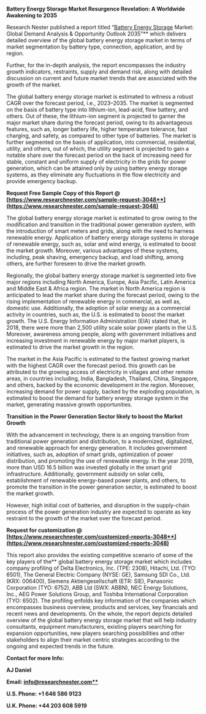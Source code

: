 ﻿**Battery Energy Storage Market Resurgence Revelation: A Worldwide Awakening to 2035**

<a name="_hlk69903280"></a>Research Nester published a report titled “[Battery Energy Storage](https://www.researchnester.com/reports/battery-energy-storage-market/3048) Market: Global Demand Analysis & Opportunity Outlook 2035”** which delivers detailed overview of the global battery energy storage market in terms of market segmentation by battery type, connection, application, and by region.

Further, for the in-depth analysis, the report encompasses the industry growth indicators, restraints, supply and demand risk, along with detailed discussion on current and future market trends that are associated with the growth of the market.

The global battery energy storage market is estimated to witness a robust CAGR over the forecast period, i.e., 2023–2035. The market is segmented on the basis of battery type into lithium-ion, lead-acid, flow battery, and others. Out of these, the lithium-ion segment is projected to garner the major market share during the forecast period, owing to its advantageous features, such as, longer battery life, higher temperature tolerance, fast charging, and safety, as compared to other type of batteries. The market is further segmented on the basis of application, into commercial, residential, utility, and others, out of which, the utility segment is projected to gain a notable share over the forecast period on the back of increasing need for stable, constant and uniform supply of electricity in the grids for power generation, which can be attained only by using battery energy storage systems, as they eliminate any fluctuations in the flow electricity and provide emergency backup.

**Request Free Sample Copy of this Report @ [https://www.researchnester.com/sample-request-3048**](https://www.researchnester.com/sample-request-3048)**

The global battery energy storage market is estimated to grow owing to the modification and transition in the traditional power generation system, with the introduction of smart meters and grids, along with the need to harness renewable energy. Application of battery energy storage systems in storage of renewable energy, such as, solar and wind energy, is estimated to boost the market growth. Moreover, various advantages of these systems, including, peak shaving, emergency backup, and load shifting, among others, are further foreseen to drive the market growth.

Regionally, the global battery energy storage market is segmented into five major regions including North America, Europe, Asia Pacific, Latin America and Middle East & Africa region. The market in North America region is anticipated to lead the market share during the forecast period, owing to the rising implementation of renewable energy in commercial, as well as, domestic use. Additionally, the adoption of solar energy as a commercial activity in countries, such as, the U.S. is estimated to boost the market growth. The <a name="_hlk69994136"></a>U.S. Energy Information Administration (EIA) stated that, in 2018, there were more than 2,500 utility scale solar power plants in the U.S. Moreover, awareness among people, along with government initiatives and increasing investment in renewable energy by major market players, is estimated to drive the market growth in the region. 

The market in the Asia Pacific is estimated to the fastest growing market with the highest CAGR over the forecast period. this growth can be attributed to the growing access of electricity in villages and other remote areas, in countries including, India, Bangladesh, Thailand, China, Singapore, and others, backed by the economic development in the region. Moreover, increasing demand for power supply, backed by the exploding population, is estimated to boost the demand for battery energy storage system in the market, generating massive growth opportunities. 

**Transition in the Power Generation Sector likely to boost the Market Growth**

With the advancement in technology, there is an ongoing transition from traditional power generation and distribution, to a modernized, digitalized, and renewable approach for energy generation. It includes government initiatives, such as, adoption of smart grids, optimization of power distribution, and promoting the use of renewable energy. In the year 2019, more than USD 16.5 billion was invested globally in the smart grid infrastructure. Additionally, government subsidy on solar cells, establishment of renewable energy-based power plants, and others, to promote the transition in the power generation sector, is estimated to boost the market growth.  

However, high initial cost of batteries, and disruption in the supply-chain process of the power generation industry are expected to operate as key restraint to the growth of the market over the forecast period.

**Request for customization @ [https://www.researchnester.com/customized-reports-3048**](https://www.researchnester.com/customized-reports-3048)**

This report also provides the existing competitive scenario of some of the key players of the** global battery energy storage market which includes company profiling of Delta Electronics, Inc. (TPE: 2308), Hitachi, Ltd. (TYO: 6501), The General Electric Company (NYSE: GE), Samsung SDI Co., Ltd. (KRX: 006400), Siemens Aktiengesellschaft (ETR: SIE), Panasonic Corporation (TYO: 6752), ABB Ltd (SWX: ABBN), NEC Energy Solutions, Inc., AEG Power Solutions Group, and Toshiba International Corporation (TYO: 6502). The profiling enfolds key information of the companies which encompasses business overview, products and services, key financials and recent news and developments. On the whole, the report depicts detailed overview of the global battery energy storage market that will help industry consultants, equipment manufacturers, existing players searching for expansion opportunities, new players searching possibilities and other stakeholders to align their market centric strategies according to the ongoing and expected trends in the future.      

**Contact for more Info:**

**AJ Daniel**

**Email: [info@researchnester.com**](mailto:info@researchnester.com)**

**U.S. Phone: +1 646 586 9123** 

**U.K. Phone: +44 203 608 5919**
